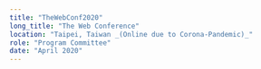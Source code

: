 ```yaml
---
title: "TheWebConf2020"
long_title: "The Web Conference"
location: "Taipei, Taiwan _(Online due to Corona-Pandemic)_"
role: "Program Committee"
date: "April 2020"
---
```

